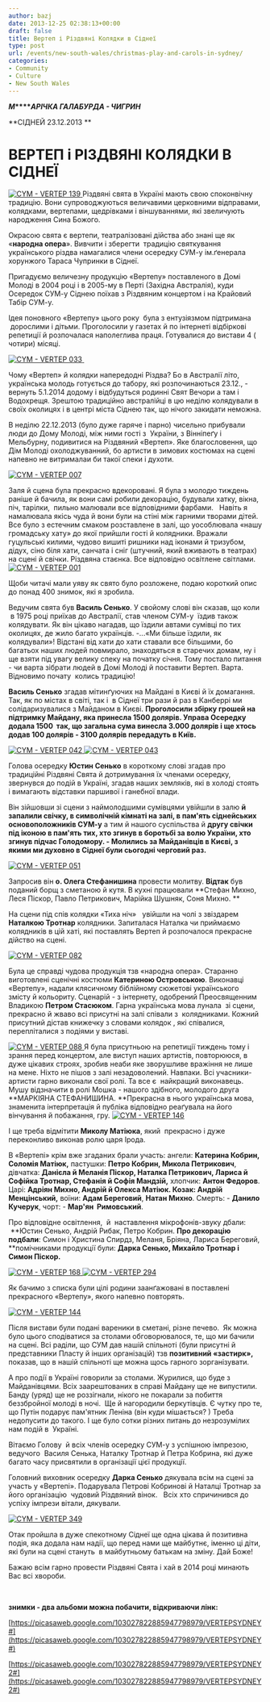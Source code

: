 ```yaml
---
author: bazj
date: 2013-12-25 02:38:13+00:00
draft: false
title: Вертеп і Різдвяні Колядки в Сіднеї
type: post
url: /events/new-south-wales/christmas-play-and-carols-in-sydney/
categories:
- Community
- Culture
- New South Wales
---
```


**_M_****_АРІЧКА ГАЛАБУРДА - ЧИГРИН_**

**СІДНЕЙ 23.12.2013 **


# ВЕРТЕП і РІЗДВЯНІ КОЛЯДКИ В СІДНЕЇ


[![CYM - VERTEP 139](http://www.ozeukes.com/wp-content/uploads/2013/12/CYM-VERTEP-139.jpg)
](http://www.ozeukes.com/wp-content/uploads/2013/12/CYM-VERTEP-139.jpg)Різдвяні свята в Україні мають свою споконвічну традицію. Вони супроводжуються величавими церковними відправами, колядками, вертепами, щедрівками і віншуваннями, які звеличують народження Сина Божого. 

Окрасою свята є вертепи, театралізовані дійства або знані ще як «**народна опера**». Вивчити і зберегти  традицію святкування українського різдва намагалися члени осередку СУМ-у ім.ґенерала хорунжого Тараса Чупринки в Сіднеї. 

Пригадуємо величезну продукцію «Вертепу» поставленого в Домі Молоді в 2004 році і в 2005-му в Перті (Західна Австралія), куди Осередок СУМ-у Сіднею поїхав з Різдвяним концертом і на Крайовий Табір СУМ-у.

Ідея поновного «Вертепу» цього року  була з ентузіязмом підтримана  дорослими і дітьми. Проголосили у газетах й по інтернеті відбіркові репетиції й розпочалася наполеглива праця. Готувалися до вистави 4 ( чотири) місяці.

[![CYM - VERTEP 033](http://www.ozeukes.com/wp-content/uploads/2013/12/CYM-VERTEP-033.jpg)
](http://www.ozeukes.com/wp-content/uploads/2013/12/CYM-VERTEP-033.jpg) 

Чому «Вертеп» й колядки напередодні Різдва? Бо в Австралії літо, українська молодь готується до табору, які розпочинаються 23.12., - вернуть 5.1.2014 додому і відбудуться родинні Свят Вечори а там і Водохрещя. Зрештою традиційно австралійці в цю неділю колядували в своїх околицях і в центрі міста Сіднею так, що нічого закидати неможна. 

В неділю 22.12.2013 (було дуже гаряче і парно) чисельно прибували люди до Дому Молоді, між ними гості з  України, з Вінніпеґу і Мельбурну, подивитися на Різдвяний «Вертеп». Яке благословення, що Дім Молоді охолоджуванний, бо артисти в зимових костюмах на сцені напевно не витрималаи би такої спеки і духоти.

[![CYM - VERTEP 007](http://www.ozeukes.com/wp-content/uploads/2013/12/CYM-VERTEP-007.jpg)
](http://www.ozeukes.com/wp-content/uploads/2013/12/CYM-VERTEP-007.jpg)

Заля й сцена була прекрасно вдекоровані. Я була з молодю тиждень раніше й бачила, як вони самі робили декорацію, будували хатку, вікна, піч, тарілки,  пильно малювали все відповідними фарбами.   Навіть я намалювала якісь чуда й вони були на стіні між гарними творами дітей. Все було з естечним смаком розставлене в залі, що уособлювала «нашу громадську хату» до якої прийшли гості й колядники. Вражали гуцульські килими, чудово вишиті ришники над іконами й тризубом, дідух, сіно біля хати, санчата і сніг (штучний, який вживають в театрах) на сцені й свічки. Різдвяна стаєнка. Все відповідно освітлене світлами.[![CYM - VERTEP 001](http://www.ozeukes.com/wp-content/uploads/2013/12/CYM-VERTEP-001.jpg)
](http://www.ozeukes.com/wp-content/uploads/2013/12/CYM-VERTEP-001.jpg)

Щоби читачі мали уяву як свято було розложене, подаю короткий опис до понад 400 знимок, які я зробила.

Ведучим свята був **Василь Сенько**. У свойому слові він сказав, що коли  в 1975 році приїхав до Австралії, став членом СУМ-у  їздив також  колядувати. Як він цікаво нагадав, що їздили автами сумівці по тих околицях, де жило багато українців. -...«Ми більше їздили, як колядували»! Відстані від хати до хати ставали все більшими, бо багатьох наших людей повмирало, знаходяться в старечих домам, ну і ще взяти під увагу велику спеку на початку січня. Тому постало питання - чи варта зібрати людей в Домі Молоді й поставити Вертеп. Варта. Відновимо почату  колись традицію!

**Василь Сенько** згадав мітинґуючих на Майдані в Києві й їх домагання. Так, як по містах в світі, так і  в Сіднеї три рази й раз в Канберрі ми солідаризувалися з Майданом в Києві. **Проголосили збірку грошей на підтримку Майдану, яка принесла 1500 долярів. Управа Осередку додала 1500  так, що загальна сума винесла 3.000 долярів і ще хтось додав 100 долярів - 3100 долярів передадуть в Київ.**

[![CYM - VERTEP 042](http://www.ozeukes.com/wp-content/uploads/2013/12/CYM-VERTEP-042.jpg)
](http://www.ozeukes.com/wp-content/uploads/2013/12/CYM-VERTEP-042.jpg)[![CYM - VERTEP 043](http://www.ozeukes.com/wp-content/uploads/2013/12/CYM-VERTEP-043.jpg)
](http://www.ozeukes.com/wp-content/uploads/2013/12/CYM-VERTEP-043.jpg)

Голова осередку **Юстин Сенько** в короткому слові згадав про традиційні Різдвяні Свята й дотримування їх членами осередку, звернувся до подій в Україні, згадав наших земляків, які в холоді стоять і вимагають відставки паршивої і ганебної влади. 

Він зійшовши зі сцени з наймолодшими сумівцями увійшли в залю **й запалили свічку, в символічній кімнаті на залі, в пам'ять сіднейських основоположників СУМ-у** а тим й нашого суспільства й **другу свічки під іконою в пам'ять тих, хто згинув в боротьбі за волю України, хто згинув підчас Голодомору. - Молились за Майданівців в Києві, з якими ми духовно в Сіднеї були сьогодні черговий раз.**

[![CYM - VERTEP 051](http://www.ozeukes.com/wp-content/uploads/2013/12/CYM-VERTEP-051.jpg)
](http://www.ozeukes.com/wp-content/uploads/2013/12/CYM-VERTEP-051.jpg)

Запросив він **о. Олега Стефанишина** провести молитву. **Відтак** був поданий борщ з сметаною й кутя. В кухні працювали **Стефан Михно, Леся Піскор, Павло Петрикович, Марійка Шушняк, Соня Михно. **

На сцени під спів колядки «Тиха ніч»   увійшли на чолі з звіздарем **Наталкою Тротнар** колядники. Запиталася Наталка чи приймаємо колядників в цій хаті, які поставлять Вертеп й розпочалося прекрасне дійство на сцені. 

[![CYM - VERTEP 082](http://www.ozeukes.com/wp-content/uploads/2013/12/CYM-VERTEP-082.jpg)
](http://www.ozeukes.com/wp-content/uploads/2013/12/CYM-VERTEP-082.jpg)

Була це справді чудова продукція тзв «народна опера». Старанно виготовлені сценічні костюми **Катериною Островською**. Виконавці «Вертепу», надали клясичному біблійному сюжетові українського змісту й кольориту. Сценарій - з інтернету, одобрений Преосвященним Владикою **Петром Стасюком**. Гарна українська мова лунала  зі сцени, прекрасно й жваво всі присутні на залі співали з  колядниками. Кожний присутний дістав книжечку з словами колядок , які співалися, перепліталися з подіями у виставі. 

[![CYM - VERTEP 088](http://www.ozeukes.com/wp-content/uploads/2013/12/CYM-VERTEP-088.jpg)
](http://www.ozeukes.com/wp-content/uploads/2013/12/CYM-VERTEP-088.jpg)Я була присутньою на репетиції тиждень тому і зрання перед концертом, але виступ наших артистів, повторююся, в дуже цікавих строях, зробив неаби яке зворушливе вражіння не лише на мене. Ніхто не пішов з залі незадоволений. Навпаки. Всі учасники-артисти гарно виконали свої ролі. Та все є  найкращий виконавець. Мушу відзначити в ролі Мошка - нашого здібного, молодого друга **МАРКІЯНА СТЕФАНИШИНА. **Прекрасна в нього українська мова, знаменита інтерпретація й публіка відповідно реаґувала на його вінчування й побажання, гру. [![CYM - VERTEP 146](http://www.ozeukes.com/wp-content/uploads/2013/12/CYM-VERTEP-146.jpg)
](http://www.ozeukes.com/wp-content/uploads/2013/12/CYM-VERTEP-146.jpg)

І ще треба відмітити **Миколу Матіюка**, який  прекрасно і дуже переконливо виконав ролю царя Ірода.

В «Вертепі» крім вже згаданих брали участь: ангели: **Катерина Кобрин, Соломія Матіюк,** пастушки: **Петро Кобрин, Микола Петрикович**, дівчатка: **Данієла й Меланія Піскор, Наталка Петрикович, Лариса й Софійка Тротнар, Стефанія й Софія Мандзій,** хлопчик: **Антон Федоров**. Царі: **Адріян Михно, Андрій й Олекса Матіюк. **Козак:** Андрій Менцінський,** воїни: **Адам Береговий**, **Натан Михно**. Смерть: - **Данило Кучерук**, чорт: - **Мар'ян  Римовський**.

Про відповідне освітлення,  й  наставлення мікрофонів-звуку дбали:  **Юстин Сенько, Андрій Рибак, Петро Кобрин. **Про декорацію подбали**: Симон і Христина Спирдз, Меланя, Бріяна, Лариса Береговий, **помічниками продукції були: **Дарка Сенько, Михайло Тротнар і Симон Піскор.**

[![CYM - VERTEP 168](http://www.ozeukes.com/wp-content/uploads/2013/12/CYM-VERTEP-168.jpg)
](http://www.ozeukes.com/wp-content/uploads/2013/12/CYM-VERTEP-168.jpg)[![CYM - VERTEP 294](http://www.ozeukes.com/wp-content/uploads/2013/12/CYM-VERTEP-294.jpg)
](http://www.ozeukes.com/wp-content/uploads/2013/12/CYM-VERTEP-294.jpg)

Як бачимо з списка були цілі родини заанґажовані в поставлені прекрасного «Вертепу», якого напевно повторять. 

[![CYM - VERTEP 144](http://www.ozeukes.com/wp-content/uploads/2013/12/CYM-VERTEP-144.jpg)
](http://www.ozeukes.com/wp-content/uploads/2013/12/CYM-VERTEP-144.jpg)

Після вистави були подані вареники в сметані, різне печево.  Як можна було цього сподіватися за столами обговорювалося, те, що ми бачили на сцені. Всі раділи, що СУМ дав нашій спільноті (були присутні й представники Пласту й інших організацій) тзв **позитивний «застирк»,** показав, що в нашій спільноті ще можна щось гарного зорганізувати.

А про події в Україні говорили за столами. Журилися, що буде з Майданівцями. Всіх заарештованих в справі Майдану ще не випустили. Банду (уряд) ще не роззігнали, нікого не покарали за побиття беззбройної молоді в ночі.  Ще й нагородили беркутівців. Є чуткy про те, що Путін подарує пам'ятник Леніна (він куди мішається? ) Треба недопусити до такого. І ще було сотки різних питань до незрозумілих нам подій в  Україні. 

Вітаємо Голову  й всіх членів осередку СУМ-у з успішною імпрезою, ведучого  Василя Сенька, Наталку Тротнар й Петра Кобрина, які дуже багато часу присвятили в організації цієї продукції. 

Головний виховник осередку **Дарка Сенько** дякувала всім на сцені за участь у «Вертепі». Подарувала Петрові Кобринові й Наталці Тротнар за його організацію  чудовий Різдвяний вінок.   Всіх хто спричинився до успіху імпрези вітали, дякували. 

[![CYM - VERTEP 349](http://www.ozeukes.com/wp-content/uploads/2013/12/CYM-VERTEP-349.jpg)
](http://www.ozeukes.com/wp-content/uploads/2013/12/CYM-VERTEP-349.jpg)

Отак пройшла в дуже спекотному Сіднеї ще одна цікава й позитивна подія, яка додала нам надії, що перед нами ще майбутнє, іменно ці діти, які були на сцені стануть  в майбутньому батькам на зміну. Дай Боже! 

Бажаю всім гарно провести Різдвяні Свята і хай в 2014 році минають Вас всі хвороби.

 

**знимки - два альбоми можна побачити, відкриваючи лінк:**

[https://picasaweb.google.com/103027822885947798979/VERTEPSYDNEY#](https://picasaweb.google.com/103027822885947798979/VERTEPSYDNEY#)

[https://picasaweb.google.com/103027822885947798979/VERTEPSYDNEY2#](https://picasaweb.google.com/103027822885947798979/VERTEPSYDNEY2#)

 
